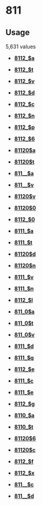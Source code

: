 # 811

## Usage

5,631 values

-   **[8112\_$a](../../tags/811/8112_a-1.md)**  

-   **[8112\_$t](../../tags/811/8112_t-2.md)**  

-   **[8112\_$v](../../tags/811/8112_v-3.md)**  

-   **[8112\_$d](../../tags/811/8112_d-4.md)**  

-   **[8112\_$c](../../tags/811/8112_c-5.md)**  

-   **[8112\_$n](../../tags/811/8112_n-6.md)**  

-   **[8112\_$p](../../tags/811/8112_p-7.md)**  

-   **[8112\_$6](../../tags/811/8112_6-8.md)**  

-   **[81120$a](../../tags/811/81120a-9.md)**  

-   **[81120$t](../../tags/811/81120t-10.md)**  

-   **[811\_\_$a](../../tags/811/811__a-11.md)**  

-   **[811\_\_$v](../../tags/811/811__v-12.md)**  

-   **[81120$v](../../tags/811/81120v-13.md)**  

-   **[81120$0](../../tags/811/811200-14.md)**  

-   **[8112\_$0](../../tags/811/8112_0-15.md)**  

-   **[8111\_$a](../../tags/811/8111_a-16.md)**  

-   **[8111\_$t](../../tags/811/8111_t-17.md)**  

-   **[81120$d](../../tags/811/81120d-18.md)**  

-   **[81120$n](../../tags/811/81120n-19.md)**  

-   **[8111\_$v](../../tags/811/8111_v-20.md)**  

-   **[8111\_$n](../../tags/811/8111_n-21.md)**  

-   **[8112\_$l](../../tags/811/8112_l-22.md)**  

-   **[811\_0$a](../../tags/811/811_0a-23.md)**  

-   **[811\_0$t](../../tags/811/811_0t-24.md)**  

-   **[811\_0$v](../../tags/811/811_0v-25.md)**  

-   **[8111\_$d](../../tags/811/8111_d-26.md)**  

-   **[8111\_$q](../../tags/811/8111_q-27.md)**  

-   **[8112\_$e](../../tags/811/8112_e-28.md)**  

-   **[8111\_$c](../../tags/811/8111_c-29.md)**  

-   **[8111\_$e](../../tags/811/8111_e-30.md)**  

-   **[8112\_$g](../../tags/811/8112_g-31.md)**  

-   **[8110\_$a](../../tags/811/8110_a-32.md)**  

-   **[8110\_$t](../../tags/811/8110_t-33.md)**  

-   **[81120$6](../../tags/811/811206-34.md)**  

-   **[81120$c](../../tags/811/81120c-35.md)**  

-   **[8112\_$f](../../tags/811/8112_f-36.md)**  

-   **[8112\_$x](../../tags/811/8112_x-37.md)**  

-   **[811\_\_$c](../../tags/811/811__c-38.md)**  

-   **[811\_\_$d](../../tags/811/811__d-39.md)**  


